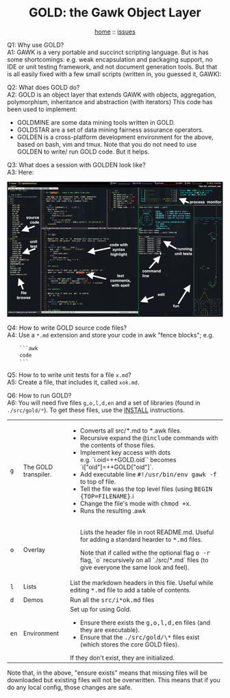 <a name=top>
<h1 align=center>GOLD: the Gawk Object Layer</h1>
<p  align=center>
<a href="http://github.com/golden/one/master/blob/README.md#top">home</a> :: 
<a href="http://github.com/golden/issues">issues</a> 
</p>

Q1: Why use GOLD?   
A1: GAWK is a very portable and succinct scripting language. 
But is 
has some shortcomings: e.g. weak encapsulation and packaging support, no IDE or unit testing framework,
    and not document generation tools. 
But that is all easily fixed with a few small scripts (written in, you guessed it, GAWK):

Q2: What does GOLD do?    
A2: GOLD is an object layer that extends GAWK with objects, aggregation, polymorphism, inheritance and abstraction (with iterators)   This code has been used to implement:


- GOLDMINE are some data mining tools written in GOLD.
- GOLDSTAR are a set of data mining fairness assurance operators. 
- GOLDEN is a cross-platform development environment for the above,  based on bash, vim and tmux. 
  Note that you do not need to use GOLDEN to write/ run GOLD code. But it helps.


Q3: What does a session with GOLDEN look like?   
A3: Here:

<p align=center><a href="https://github.com/golden/dev/blob/master/etc/img/screen.png"><img src="https://github.com/golden/dev/blob/master/etc/img/screen.png" width=900></a></p>


Q4: How to write GOLD source code files?    
A4:  Use a `*.md` extension
and store your code in  awk "fence blocks"; e.g.

        ```awk
        code
        ```

Q5: How to to write unit tests for a file `x.md`?    
A5:  Create a file, that includes it, called `xok.md`.

Q6: How to run GOLD?   
A6: You will need five files 
  `g,o,l,d,en` 
and a set of libraries (found in `./src/gold/*`).  To get these files, use the [INSTALL](INSTALL.md) instructions.


<table>
<tr><td><tt>g</tt>  </td><td> The GOLD transpiler.</td><td><ul> 
<li>Converts all src/*.md to *.awk files.
<li> Recursive expand the <tt>@include</tt> commands with the contents of those files.
<li> Implement key access with dots <br>
e.g.  `i.oid=++GOLD.oid`` becomes `i["oid"]=++GOLD["oid"]`. 
<li> Add executable line <tt>#!/usr/bin/env gawk -f</tt> to top of file.
<li> Tell the file was the top level files (using <tt>BEGIN {TOP=FILENAME}</tt>.i
<li>Change the  file's mode with <tt>chmod +x</tt>.
<li> Runs the resulting .awk</ul>
</tr>
<tr><td><tt>o</tt>  </td><td> Overlay</td><td><ul>
 Lists the header file in root README.md. Useful for adding a standard
hearder to  <tt>*.md</tt> files.
<p> Note that if called withe the optional flag <tt>o -r</tt> flag,
`o` recursively on all `./src/*.md` files (to give everyone the same look and feel).
</td></tr>
<tr><td> <tt>l</tt> </td><td> Lists</td><td>List the markdown headers in this file. Useful while editing <tt>*.md</tt> file to  add a table of contents. </td></tr>
<tr><td> <tt>d</tt> </td><td> Demos </td><td> Run all the <tt>src/i*ok.md</tt> files</td></tr>
<tr><td> <tt>en</tt>  </td><td>Environment</td><td>  Set up for using Gold. <ul><li> Ensure there  exists the <tt>g,o,l,d,en</tt> files (and they are executable).<li> Ensure that the <tt>./src/gold/\*</tt> files exist (which stores the core GOLD files).</ul>If they don't exist, they are initialized.
 </td></tr></table>

Note that, in the above, "ensure exists" means that missing files
will be downloaded but existing files will not be overwritten. This means that
if you do any local config, those changes are safe.


